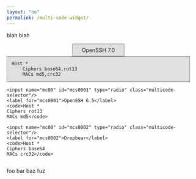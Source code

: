 ```yaml
---
layout: "no"
permalink: /multi-code-widget/
---
```


<style type="text/css">
    body {
        width: 50%;
        margin: auto;
    }

    .multicode {
        display: flex;
        flex-wrap: wrap;

        width: 100%;
        padding: 0px;
        border: 0px;
        margin: 0px;
    }

    .multicode-selector {
        display: none;
    }

    .multicode-selector + label {
        order: -1;

        padding-left: 5%;
        padding-right: 5%;
        padding-top: 0.5em;
        padding-bottom: 0.5em;
        border: 1px;
        margin: auto;

        background-color: #c0c0c0;
        border-color: #808080;
        border-style: solid;
    }

    .multicode-selector:checked + label {
        background-color: #e0e0e0;
    }

    .multicode-selector + label + code {
        display: none;
    }

    .multicode-selector:checked + label + code {
        display: block;

        width: 100%;
        border: 1px;
        padding: 1em;
        margin: 0px;
        break-before: always;
        page-break-before: always;

        background-color: #e0e0e0;
        border-color: #808080;
        border-style: solid;
        white-space: pre;
    }
</style>

blah blah

<div class="multicode">
    <input name="mc00" id="mcs0000" type="radio" class="multicode-selector" checked="checked"/>
    <label for="mcs0000">OpenSSH 7.0</label>
    <code>Host *
    Ciphers base64,rot13
    MACs md5,crc32</code>

    <input name="mc00" id="mcs0001" type="radio" class="multicode-selector"/>
    <label for="mcs0001">OpenSSH 6.5</label>
    <code>Host *
    Ciphers rot13
    MACs md5</code>

    <input name="mc00" id="mcs0002" type="radio" class="multicode-selector"/>
    <label for="mcs0002">Dropbear</label>
    <code>Host *
    Ciphers base64
    MACs crc32</code>
</div>

foo bar baz fuz

